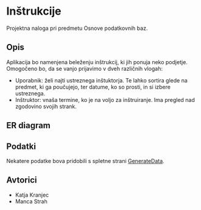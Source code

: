 # Inštrukcije
Projektna naloga pri predmetu Osnove podatkovnih baz.

## Opis
Aplikacija bo namenjena beleženju inštrukcij,
ki jih ponuja neko podjetje.
Omogočeno bo, da se vanjo prijavimo v dveh različnih vlogah:
* Uporabnik: želi najti ustreznega inštuktorja. Te
lahko sortira glede na predmet, ki ga poučujejo, ter datume, ko so prosti,
in si izbere ustreznega.
* Inštruktor: vnaša termine, ko je na voljo za inštruiranje. Ima pregled nad zgodovino svojih strank. 


## ER diagram




## Podatki

Nekatere podatke bova pridobili s spletne strani [GenerateData](https://generatedata.com/).


## Avtorici
* Katja Kranjec
* Manca Strah


